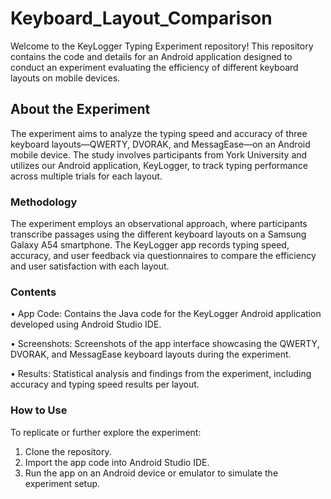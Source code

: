 # Keyboard_Layout_Comparison
Welcome to the KeyLogger Typing Experiment repository! This repository contains the code and details for an Android application designed to conduct an experiment evaluating the efficiency of different keyboard layouts on mobile devices.

## About the Experiment
The experiment aims to analyze the typing speed and accuracy of three keyboard layouts—QWERTY, DVORAK, and MessagEase—on an Android mobile device. The study involves participants from York University and utilizes our Android application, KeyLogger, to track typing performance across multiple trials for each layout.

### Methodology
The experiment employs an observational approach, where participants transcribe passages using the different keyboard layouts on a Samsung Galaxy A54 smartphone. The KeyLogger app records typing speed, accuracy, and user feedback via questionnaires to compare the efficiency and user satisfaction with each layout.

### Contents
• App Code: Contains the Java code for the KeyLogger Android application developed using Android Studio IDE.

• Screenshots: Screenshots of the app interface showcasing the QWERTY, DVORAK, and MessagEase keyboard layouts during the experiment.

• Results: Statistical analysis and findings from the experiment, including accuracy and typing speed results per layout.

### How to Use
To replicate or further explore the experiment:

1. Clone the repository.
2. Import the app code into Android Studio IDE.
3. Run the app on an Android device or emulator to simulate the experiment setup.
